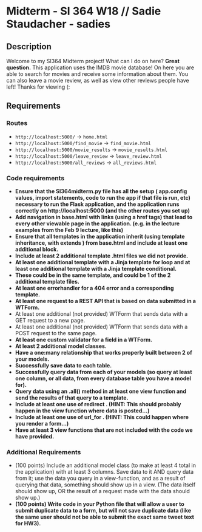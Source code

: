 # Midterm - SI 364 W18 // Sadie Staudacher - sadies


## Description
Welcome to my SI364 Midterm project!
What can I do on here?
**Great question.** This application uses the IMDB movie database! On here you are able to search for movies and receive some information about them. You can also leave a movie review, as well as view other reviews people have left! Thanks for viewing (:

## Requirements

### Routes
* `http://localhost:5000/` -> `home.html`
* `http://localhost:5000/find_movie` -> `find_movie.html`
* `http://localhost:5000/movie_results` -> `movie_results.html`
* `http://localhost:5000/leave_review` -> `leave_review.html`
* `http://localhost:5000/all_reviews` -> `all_reviews.html`

### Code requirements
* **Ensure that the SI364midterm.py file has all the setup ( app.config values, import
statements, code to run the app if that file is run, etc) necessary to run the Flask
application, and the application runs correctly on http://localhost:5000 (and the
other routes you set up)**
* **Add navigation in base.html with links (using a href tags) that lead to every other
viewable page in the application. (e.g. in the lecture examples from the Feb 9
lecture, like this)**
* **Ensure that all templates in the application inherit (using template inheritance,
with extends ) from base.html and include at least one additional block.**
* **Include at least 2 additional template .html files we did not provide.**
* **At least one additional template with a Jinja template for loop and at least one
additional template with a Jinja template conditional.**
* **These could be in the same template, and could be 1 of the 2 additional
template files.**
* **At least one errorhandler for a 404 error and a corresponding template.**
* **At least one request to a REST API that is based on data submitted in a
WTForm.**
* At least one additional (not provided) WTForm that sends data with a GET
request to a new page.
* At least one additional (not provided) WTForm that sends data with a POST
request to the same page.
* **At least one custom validator for a field in a WTForm.**
* **At least 2 additional model classes.**
* **Have a one:many relationship that works properly built between 2 of your
models.**
* **Successfully save data to each table.**
* **Successfully query data from each of your models (so query at least one
column, or all data, from every database table you have a model for).**
* **Query data using an .all() method in at least one view function and send the
results of that query to a template.**
* **Include at least one use of redirect . (HINT: This should probably happen in the
view function where data is posted...)**
* **Include at least one use of url_for . (HINT: This could happen where you render
a form...)**
* **Have at least 3 view functions that are not included with the code we have
provided.**

### Additional Requirements
* (100 points) Include an additional model class (to make at least 4 total in the
application) with at least 3 columns. Save data to it AND query data from it; use
the data you query in a view-function, and as a result of querying that data,
something should show up in a view. (The data itself should show up, OR the
result of a request made with the data should show up.)
* **(100 points) Write code in your Python file that will allow a user to submit
duplicate data to a form, but will not save duplicate data (like the same user
should not be able to submit the exact same tweet text for HW3).**

